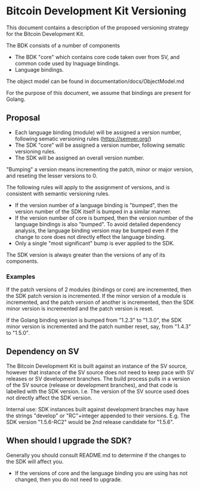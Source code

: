 # Bitcoin Development Kit Versioning

This document contains a description of the proposed versioning strategy for the Bitcoin Development Kit.

The BDK consists of a number of components
* The BDK "core" which contains core code taken over from SV, and common code used by lnaguage bindings.
* Language bindings. 

The object model can be found in documentation/docs/ObjectModel.md

For the purpose of this document, we assume that bindings are present for Golang.

## Proposal
* Each language binding (module) will be assigned a version number, following sematic versioning rules (https://semver.org/)
* The SDK "core" will be assigned a version number, following sematic versioning rules.
* The SDK will be assigned an overall version number.

"Bumping" a version means incrementing the patch, minor or major version, and reseting the lesser versions to 0.

The following rules will apply to the assignment of versions, and is consistent with semantic versioning rules.
* If the version number of a language binding is "bumped", then the version number of the SDK itself is bumped in a similar manner.
* If the version number of core is bumped, then the version number of the language bindings is also "bumped". To avoid detailed dependency analysis, the language binding version may be bumped even if the change to core does not directly effect the language binding.
* Only a single "most significant" bump is ever applied to the SDK. 

The SDK version is always greater than the versions of any of its components.

### Examples
If the patch versions of 2 modules (bindings or core) are incremented, then the SDK patch version is incremented. If the minor version of a module is incremented, and the patch version of another is incremented, then the SDK minor version is incremented and the patch version is reset.

If the Golang binding version is bumped from "1.2.3" to "1.3.0", the SDK minor version is incremented and the patch number reset, say, from "1.4.3" to "1.5.0".

## Dependency on SV

The Bitcoin Development Kit is built against an instance of the SV source, however that instance of the SV source does not need to keep pace with SV releases or SV development branches.
The build process pulls in a version of the SV source (release or development branches), and that code is labelled with the SDK version.
I.e. The version of the SV source used does not directly affect the SDK version.

Internal use: SDK instances built against development branches may have the strings "develop" or "RC"+integer appended to their versions. E.g. The SDK version "1.5.6-RC2" would be 2nd release candidate for "1.5.6".

## When should I upgrade the SDK?

Generally you should consult README.md to determine if the changes to the SDK will affect you.

* If the versions of core and the language binding you are using has not changed, then you do not need to upgrade.

